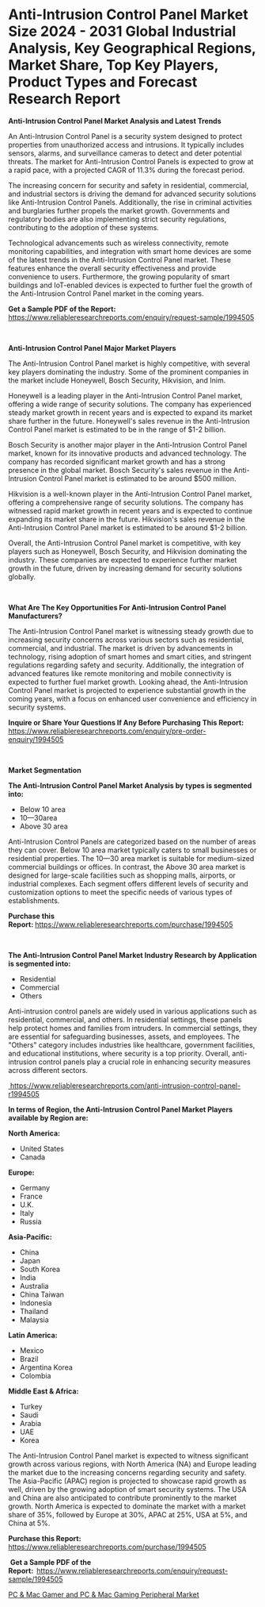 <p><h1>Anti-Intrusion Control Panel Market Size 2024 - 2031 Global Industrial Analysis, Key Geographical Regions, Market Share, Top Key Players, Product Types and Forecast Research Report</h1></p><p><strong>Anti-Intrusion Control Panel Market Analysis and Latest Trends</strong></p>
<p><p>An Anti-Intrusion Control Panel is a security system designed to protect properties from unauthorized access and intrusions. It typically includes sensors, alarms, and surveillance cameras to detect and deter potential threats. The market for Anti-Intrusion Control Panels is expected to grow at a rapid pace, with a projected CAGR of 11.3% during the forecast period.</p><p>The increasing concern for security and safety in residential, commercial, and industrial sectors is driving the demand for advanced security solutions like Anti-Intrusion Control Panels. Additionally, the rise in criminal activities and burglaries further propels the market growth. Governments and regulatory bodies are also implementing strict security regulations, contributing to the adoption of these systems.</p><p>Technological advancements such as wireless connectivity, remote monitoring capabilities, and integration with smart home devices are some of the latest trends in the Anti-Intrusion Control Panel market. These features enhance the overall security effectiveness and provide convenience to users. Furthermore, the growing popularity of smart buildings and IoT-enabled devices is expected to further fuel the growth of the Anti-Intrusion Control Panel market in the coming years.</p></p>
<p><strong>Get a Sample PDF of the Report:&nbsp;</strong> <a href="https://www.reliableresearchreports.com/enquiry/request-sample/1994505">https://www.reliableresearchreports.com/enquiry/request-sample/1994505</a></p>
<p>&nbsp;</p>
<p><strong>Anti-Intrusion Control Panel Major Market Players</strong></p>
<p><p>The Anti-Intrusion Control Panel market is highly competitive, with several key players dominating the industry. Some of the prominent companies in the market include Honeywell, Bosch Security, Hikvision, and Inim. </p><p>Honeywell is a leading player in the Anti-Intrusion Control Panel market, offering a wide range of security solutions. The company has experienced steady market growth in recent years and is expected to expand its market share further in the future. Honeywell's sales revenue in the Anti-Intrusion Control Panel market is estimated to be in the range of $1-2 billion.</p><p>Bosch Security is another major player in the Anti-Intrusion Control Panel market, known for its innovative products and advanced technology. The company has recorded significant market growth and has a strong presence in the global market. Bosch Security's sales revenue in the Anti-Intrusion Control Panel market is estimated to be around $500 million.</p><p>Hikvision is a well-known player in the Anti-Intrusion Control Panel market, offering a comprehensive range of security solutions. The company has witnessed rapid market growth in recent years and is expected to continue expanding its market share in the future. Hikvision's sales revenue in the Anti-Intrusion Control Panel market is estimated to be around $1-2 billion.</p><p>Overall, the Anti-Intrusion Control Panel market is competitive, with key players such as Honeywell, Bosch Security, and Hikvision dominating the industry. These companies are expected to experience further market growth in the future, driven by increasing demand for security solutions globally.</p></p>
<p>&nbsp;</p>
<p><strong>What Are The Key Opportunities For Anti-Intrusion Control Panel Manufacturers?</strong></p>
<p><p>The Anti-Intrusion Control Panel market is witnessing steady growth due to increasing security concerns across various sectors such as residential, commercial, and industrial. The market is driven by advancements in technology, rising adoption of smart homes and smart cities, and stringent regulations regarding safety and security. Additionally, the integration of advanced features like remote monitoring and mobile connectivity is expected to further fuel market growth. Looking ahead, the Anti-Intrusion Control Panel market is projected to experience substantial growth in the coming years, with a focus on enhanced user convenience and efficiency in security systems.</p></p>
<p><strong>Inquire or Share Your Questions If Any Before Purchasing This Report:</strong> <a href="https://www.reliableresearchreports.com/enquiry/pre-order-enquiry/1994505">https://www.reliableresearchreports.com/enquiry/pre-order-enquiry/1994505</a></p>
<p>&nbsp;</p>
<p><strong>Market Segmentation</strong></p>
<p><strong>The Anti-Intrusion Control Panel Market Analysis by types is segmented into:</strong></p>
<p><ul><li>Below 10 area</li><li>10—30area</li><li>Above 30 area</li></ul></p>
<p><p>Anti-Intrusion Control Panels are categorized based on the number of areas they can cover. Below 10 area market typically caters to small businesses or residential properties. The 10—30 area market is suitable for medium-sized commercial buildings or offices. In contrast, the Above 30 area market is designed for large-scale facilities such as shopping malls, airports, or industrial complexes. Each segment offers different levels of security and customization options to meet the specific needs of various types of establishments.</p></p>
<p><strong>Purchase this Report:&nbsp;</strong><a href="https://www.reliableresearchreports.com/purchase/1994505">https://www.reliableresearchreports.com/purchase/1994505</a></p>
<p>&nbsp;</p>
<p><strong>The Anti-Intrusion Control Panel Market Industry Research by Application is segmented into:</strong></p>
<p><ul><li>Residential</li><li>Commercial</li><li>Others</li></ul></p>
<p><p>Anti-intrusion control panels are widely used in various applications such as residential, commercial, and others. In residential settings, these panels help protect homes and families from intruders. In commercial settings, they are essential for safeguarding businesses, assets, and employees. The "Others" category includes industries like healthcare, government facilities, and educational institutions, where security is a top priority. Overall, anti-intrusion control panels play a crucial role in enhancing security measures across different sectors.</p></p>
<p><a href="https://www.reliableresearchreports.com/anti-intrusion-control-panel-r1994505">&nbsp;https://www.reliableresearchreports.com/anti-intrusion-control-panel-r1994505</a></p>
<p><strong>In terms of Region, the Anti-Intrusion Control Panel Market Players available by Region are:</strong></p>
<p>
    <p> <strong> North America: </strong>
        <ul>
            <li>United States</li>
            <li>Canada</li>
        </ul>
        </p> 
    <p> <strong> Europe: </strong>
        <ul>
            <li>Germany</li>
            <li>France</li>
            <li>U.K.</li>
            <li>Italy</li>
            <li>Russia</li>
        </ul>
        </p> 
    <p> <strong> Asia-Pacific: </strong>
        <ul>
            <li>China</li>
            <li>Japan</li>
            <li>South Korea</li>
            <li>India</li>
            <li>Australia</li>
            <li>China Taiwan</li>
            <li>Indonesia</li>
            <li>Thailand</li>
            <li>Malaysia</li>
        </ul>
        </p> 
    <p> <strong> Latin America: </strong>
        <ul>
            <li>Mexico</li>
            <li>Brazil</li>
            <li>Argentina Korea</li>
            <li>Colombia</li>
        </ul>
        </p> 
    <p> <strong> Middle East & Africa: </strong>
        <ul>
            <li>Turkey</li>
            <li>Saudi</li>
            <li>Arabia</li>
            <li>UAE</li>
            <li>Korea</li>
        </ul>
    </p>
    </p>
<p><p>The Anti-Intrusion Control Panel market is expected to witness significant growth across various regions, with North America (NA) and Europe leading the market due to the increasing concerns regarding security and safety. The Asia-Pacific (APAC) region is projected to showcase rapid growth as well, driven by the growing adoption of smart security systems. The USA and China are also anticipated to contribute prominently to the market growth. North America is expected to dominate the market with a market share of 35%, followed by Europe at 30%, APAC at 25%, USA at 5%, and China at 5%.</p></p>
<p><strong>Purchase this Report: </strong><a href="https://www.reliableresearchreports.com/purchase/1994505">https://www.reliableresearchreports.com/purchase/1994505</a></p>
<p>&nbsp;<strong>Get a Sample PDF of the Report:&nbsp;&nbsp;</strong><a href="https://www.reliableresearchreports.com/enquiry/request-sample/1994505">https://www.reliableresearchreports.com/enquiry/request-sample/1994505</a></p>
<p><strong></strong></p>
<p><p><a href="https://github.com/RickHolmes3/Market-Research-Report-List-4/blob/main/pc-mac-gamer-and-pc-mac-gaming-peripheral-market.md">PC & Mac Gamer and PC & Mac Gaming Peripheral Market</a></p></p>